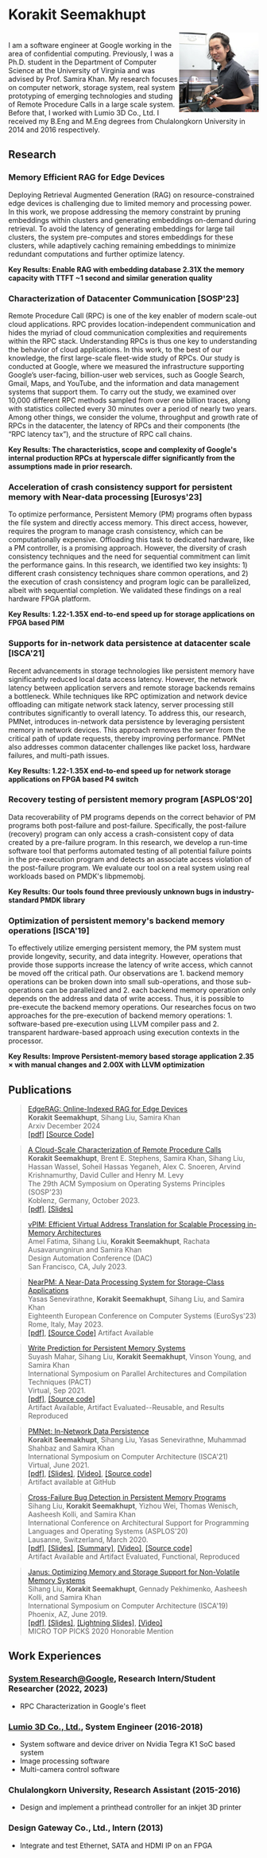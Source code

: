 # Korakit Seemakhupt
<img src="korakit_small.JPG"
     alt="Korakit's photo"
     align="right"/>      
I am a software engineer at Google working in the area of confidential computing. Previously, I was a Ph.D. student in the Department of Computer Science at the University of Virginia and was advised by Prof. Samira Khan. My research focuses on computer network, storage system, real system prototyping of emerging technologies and studing of Remote Procedure Calls in a large scale system. Before that, I worked with Lumio 3D Co., Ltd. I received my B.Eng and M.Eng degrees from Chulalongkorn University in 2014 and 2016 respectively.


## Research

### Memory Efficient RAG for Edge Devices
Deploying Retrieval Augmented Generation (RAG) on resource-constrained edge devices is challenging due to limited memory and processing power.
In this work, we propose addressing the memory constraint by pruning embeddings within clusters and generating embeddings on-demand during retrieval. To avoid the latency of generating embeddings for large tail clusters, the system pre-computes and stores embeddings for these clusters, while adaptively caching remaining embeddings to minimize redundant computations and further optimize latency.

**Key Results: Enable RAG with embedding database 2.31X the memory capacity with TTFT ~1 second and similar generation quality**

### Characterization of Datacenter Communication [SOSP'23]
Remote Procedure Call (RPC) is one of the key enabler of modern scale-out cloud applications. RPC provides location-independent communication and hides the myriad of cloud communication complexities and requirements within the RPC stack. Understanding RPCs is thus one key to understanding the behavior of cloud applications. In this work, to the best of our knowledge, the first large-scale fleet-wide study of RPCs. Our study is conducted at Google, where we measured the infrastructure supporting Google’s user-facing, billion-user web services, such as Google Search, Gmail, Maps, and YouTube, and the information and data management systems that support them. To carry out the study, we examined over 10,000 different RPC methods sampled from over one billion traces, along with statistics collected every 30 minutes over a period of nearly two years. Among other things, we consider the volume, throughput and growth rate of RPCs in the datacenter, the latency of RPCs and their components (the “RPC latency tax”), and the structure of RPC call chains.

**Key Results: The characteristics, scope and complexity of Google's internal production RPCs at hyperscale differ significantly from the assumptions made in prior research.**

### Acceleration of crash consistency support for persistent memory with Near-data processing [Eurosys'23]
To optimize performance, Persistent Memory (PM) programs often bypass the file system and directly access memory. This direct access, however, requires the program to manage crash consistency, which can be computationally expensive. Offloading this task to dedicated hardware, like a PM controller, is a promising approach. However, the diversity of crash consistency techniques and the need for sequential commitment can limit the performance gains.
In this research, we identified two key insights: 1) different crash consistency techniques share common operations, and 2) the execution of crash consistency and program logic can be parallelized, albeit with sequential completion. We validated these findings on a real hardware FPGA platform.

**Key Results: 1.22-1.35X end-to-end speed up for storage applications on FPGA based PIM**

### Supports for in-network data persistence at datacenter scale [ISCA'21]
Recent advancements in storage technologies like persistent memory have significantly reduced local data access latency. However, the network latency between application servers and remote storage backends remains a bottleneck. While techniques like RPC optimization and network device offloading can mitigate network stack latency, server processing still contributes significantly to overall latency.
To address this, our research, PMNet, introduces in-network data persistence by leveraging persistent memory in network devices. This approach removes the server from the critical path of update requests, thereby improving performance. PMNet also addresses common datacenter challenges like packet loss, hardware failures, and multi-path issues.

**Key Results: 1.22-1.35X end-to-end speed up for network storage applications on FPGA based P4 switch**

### Recovery testing of persistent memory program [ASPLOS'20]
Data recoverability of PM programs depends on the correct behavior of PM programs both post-failure and post-failure. Specifically, the post-failure (recovery) program can only access a crash-consistent copy of data created by a pre-failure program. In this research, we develop a run-time software tool that performs automated testing of all potential failure points in the pre-execution program and detects an associate access violation of the post-failure program. We evaluate our tool on a real system using real workloads based on PMDK's libpmemobj.

**Key Results: Our tools found three previously unknown bugs in industry-standard PMDK library**

### Optimization of persistent memory's backend memory operations [ISCA'19]
To effectively utilize emerging persistent memory, the PM system must provide longevity, security, and data integrity. However, operations that provide those supports increase the latency of write access, which cannot be moved off the critical path. Our observations are 1. backend memory operations can be broken down into small sub-operations, and those sub-operations can be parallelized and 2. each backend memory operation only depends on the address and data of write access. Thus, it is possible to pre-execute the backend memory operations. Our researches focus on two approaches for the pre-execution of backend memory operations: 1. software-based pre-execution using LLVM compiler pass and 2. transparent hardware-based approach using execution contexts in the processor.

**Key Results: Improve Persistent-memory based storage application 2.35 $\times$ with manual changes and 2.00X with LLVM optimization**

## Publications

> [EdgeRAG: Online-Indexed RAG for Edge Devices](https://arxiv.org/abs/2412.21023)                 
> **Korakit Seemakhupt**, Sihang Liu, Samira Khan      
> Arxiv
> December 2024          
> [[pdf]](https://arxiv.org/abs/2412.21023)
> [[Source Code]](https://github.com/betaloha/edgerag_release)

> [A Cloud-Scale Characterization of Remote Procedure Calls](https://dl.acm.org/doi/pdf/10.1145/3600006.3613156)                 
> **Korakit Seemakhupt**, Brent E. Stephens, Samira Khan, Sihang Liu, Hassan Wassel, Soheil Hassas Yeganeh, Alex C. Snoeren, Arvind Krishnamurthy, David Culler and Henry M. Levy      
> The 29th ACM Symposium on Operating Systems Principles (SOSP'23)          
> Koblenz, Germany, October 2023.        
> [[pdf]](https://dl.acm.org/doi/pdf/10.1145/3600006.3613156), [[Slides]](https://github.com/betaloha/betaloha/blob/main/Cloud_scale_RPC_characterization_SOSP23.pdf)

> [vPIM: Efficient Virtual Address Translation for Scalable Processing in-Memory Architectures](https://60dac.conference-program.com/presentation/?id=RESEARCH805&sess=sess158)       
> Amel Fatima, Sihang Liu, **Korakit Seemakhupt**, Rachata Ausavarungnirun and Samira Khan         
> Design Automation Conference (DAC)          
> San Francisco, CA, July 2023.        

> [NearPM: A Near-Data Processing System for Storage-Class Applications](https://dl.acm.org/doi/10.1145/3552326.3587456)       
> Yasas Senevirathne, **Korakit Seemakhupt**, Sihang Liu, and Samira Khan         
> Eighteenth European Conference on Computer Systems (EuroSys'23)          
> Rome, Italy, May 2023.        
> [[pdf]](https://dl.acm.org/doi/10.1145/3552326.3587456), [[Source Code]](https://github.com/Systems-ShiftLab/NearPMHW)
> Artifact Available

> [Write Prediction for Persistent Memory Systems](https://www.cs.virginia.edu/~smk9u/PMWeaver_pact21.pdf)       
> Suyash Mahar, Sihang Liu, **Korakit Seemakhupt**, Vinson Young, and Samira Khan         
> International Symposium on Parallel Architectures and Compilation Techniques (PACT)          
> Virtual, Sep 2021.        
> [[pdf]](https://github.com/betaloha/betaloha/blob/main/PMWeaver_pact21.pdf), [[Source code]](https://pmweaver.persistentmemory.org/)       
> Artifact Available, Artifact Evaluated--Reusable, and Results Reproduced

> [PMNet: In-Network Data Persistence](https://www.cs.virginia.edu/~smk9u/PMNet_ISCA2021.pdf)   
> **Korakit Seemakhupt**, Sihang Liu, Yasas Senevirathne, Muhammad Shahbaz and Samira Khan    
> International Symposium on Computer Architecture (ISCA'21)   
> Virtual, June 2021.       
> [[pdf]](https://github.com/betaloha/betaloha/blob/main/PMNet_paper.pdf), [[Slides]](https://github.com/betaloha/betaloha/blob/main/PMNet_ISCA21_Full.pdf), [[Video]](https://youtu.be/R72gRpDcNBw), [[Source code]](http://pmnet.persistentmemory.org/)       
> Artifact available at GitHub      

> [Cross-Failure Bug Detection in Persistent Memory Programs](https://www.cs.virginia.edu/~smk9u/liu_xfd_asplos2020.pdf)        
> Sihang Liu, **Korakit Seemakhupt**, Yizhou Wei, Thomas Wenisch, Aasheesh Kolli, and Samira Khan        
> International Conference on Architectural Support for Programming Languages and Operating Systems (ASPLOS'20)        
> Lausanne, Switzerland, March 2020.        
> [[pdf]](https://github.com/betaloha/betaloha/blob/main/xfPM.pdf), [[Slides]](https://www.cs.virginia.edu/~smk9u/Liu_XFD_ASPLOS20_slides.pptx), [[Summary]](https://www.cs.virginia.edu/~smk9u/Liu_XFD_summary.pdf), [[Video]](https://www.youtube.com/watch?v=SgUeTKfHJDk), [[Source code]](https://xfdetector.persistentmemory.org/)       
> Artifact Available and Artifact Evaluated, Functional, Reproduced     

> [Janus: Optimizing Memory and Storage Support for Non-Volatile Memory Systems](https://www.cs.virginia.edu/~smk9u/Liu_Janus_ISCA19.pdf)   
> Sihang Liu, **Korakit Seemakhupt**, Gennady Pekhimenko, Aasheesh Kolli, and Samira Khan    
> International Symposium on Computer Architecture (ISCA'19)   
> Phoenix, AZ, June 2019.    
> [[pdf]](https://github.com/betaloha/betaloha/blob/main/Janus_ISCA.pdf), [[Slides]](https://www.cs.virginia.edu/~smk9u/Liu_Janus_ISCA19_slides.pptx), [[Lightning Slides]](https://www.cs.virginia.edu/~smk9u/Liu_Janus_ISCA19_lightning_slides.pptx), [[Video]](https://www.youtube.com/watch?v=kJdgvhLur3M&t=)      
> MICRO TOP PICKS 2020 Honorable Mention        


## Work Experiences

### [System Research@Google](https://techsysinfra.google/research/), Research Intern/Student Researcher (2022, 2023)
- RPC Characterization in Google's fleet

### [Lumio 3D Co., Ltd.](https://lumio3d.com/en/), System Engineer (2016-2018)
- System software and device driver on Nvidia Tegra K1 SoC based system
- Image processing software
- Multi-camera control software

### Chulalongkorn University, Research Assistant (2015-2016)
- Design and implement a printhead controller for an inkjet 3D printer

### Design Gateway Co., Ltd., Intern (2013)
- Integrate and test Ethernet, SATA and HDMI IP on an FPGA

